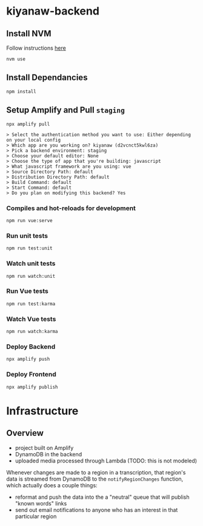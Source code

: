 # kiyanaw-backend

## Install NVM

Follow instructions [here](https://github.com/nvm-sh/nvm?tab=readme-ov-file#installing-and-updating)

```
nvm use
```

## Install Dependancies
```
npm install
```

## Setup Amplify and Pull `staging`
```
npx amplify pull

> Select the authentication method you want to use: Either depending on your local config
> Which app are you working on? kiyanaw (d2vcnct5kwl6za)
> Pick a backend environment: staging
> Choose your default editor: None
> Choose the type of app that you're building: javascript
> What javascript framework are you using: vue
> Source Directory Path: default
> Distribution Directory Path: default
> Build Command: default
> Start Command: default
> Do you plan on modifying this backend? Yes
```

### Compiles and hot-reloads for development
```
npm run vue:serve
```

### Run unit tests
```
npm run test:unit
```

### Watch unit tests
```
npm run watch:unit
```

### Run Vue tests
```
npm run test:karma
```

### Watch Vue tests
```
npm run watch:karma
```

### Deploy Backend
```
npx amplify push
```

### Deploy Frontend
```
npx amplify publish
```


# Infrastructure

## Overview

 * project built on Amplify
 * DynamoDB in the backend
 * uploaded media processed through Lambda (TODO: this is not modeled)


Whenever changes are made to a region in a transcription, that region's data is streamed from DynamoDB to the `notifyRegionChanges` function, which actually does a couple things:

 * reformat and push the data into the a "neutral" queue that will publish "known words" links
 * send out email notifications to anyone who has an interest in that particular region
 